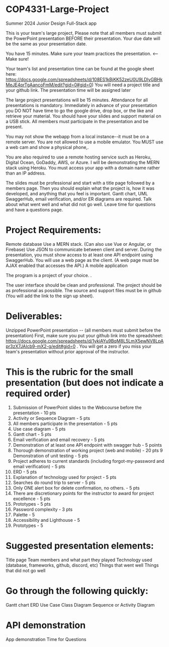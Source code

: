 # COP4331-Large-Project
Summer 2024 Junior Design Full-Stack app


This is your team's large project, Please note that all members must submit the PowerPoint presentation BEFORE their presentation. Your due date will be the same as your presentation date.

You have 15 minutes. Make sure your team practices the presentation. <-- Make sure!

Your team's list and presentation time can be found at the google sheet here: <url>https://docs.google.com/spreadsheets/d/108ES1kBjKK52zeU0U9LDlyGBHkMeJE4prTgAancoFmM/edit?gid=0#gid=0)</url>
You will need a project title and your github link. The presentation time will be assigned later

The large project presentations will be 15 minutes. Attendance for all presentations is mandatory. Immediately in advance of your presentation you DO NOT have time to go the google drive, drop box, or the like and retrieve your material. You should have your slides and support material on a USB stick. All members must participate in the presentation and be present.

You may not show the webapp from a local instance--it must be on a remote server. You are not allowed to use a mobile emulator. You MUST use a web cam and show a physical phone,.

You are also required to use a remote hosting service such as Heroku, Digital Ocean, GoDaddy, AWS, or Azure. I will be demonstrating the MERN stack using Heroku. You must access your app with a domain name rather than an IP address.

The slides must be professional and start with a title page followed by a members page. Then you should explain what the project is, how it was developed, and anything that you feel is important. Gantt chart, UML SwaggerHub, email verification, and/or ER diagrams are required. Talk about what went well and what did not go well. Leave time for questions and have a questions page.

# Project Requirements:
Remote database
Use a MERN stack. (Can also use Vue or Angular, or Firebase)
Use JSON to communicate between client and server. During the presentation, you must show access to at least one API endpoint using SwaggerHub.
You will use a web page as the client. (A web page must be AJAX enabled that accesses the API.)
A mobile application

The program is a project of your choice. .

The user interface should be clean and professional. The project should be as professional as possible. The source and support files must be in github (You will add the link to the sign up sheet).

# Deliverables:
Unzipped PowerPoint presentation -- (all members must submit before the presentation) 
First, make sure you put your github link into the spreadsheet:
https://docs.google.com/spreadsheets/d/1ykiAYu9BqM8L5LmX5ewNV8LpApr3zX7JAIcb9-mX2-g/edit#gid=0 . 
You will get a zero if you miss your team's presentation without prior approval of the instructor.

# This is the rubric for the small presentation (but does not indicate a required order)

1. Submission of PowerPoint slides to the Webcourse before the presentation - 10 pts
2. Activity or Sequence Diagram - 5 pts
3. All members participate in the presentation - 5 pts
4. Use case diagram - 5 pts
5. Gantt chart - 5 pts
6. Email verification and email recovery - 5 pts
7. Demonstration of at least one API endpoint with swagger hub - 5 points
8. Thorough demonstration of working project (web and mobile) - 20 pts
9 Demonstration of unit testing - 5 pts
10. Project adheres to current standards (including forgot-my-password and email verification) - 5 pts
11. ERD - 5 pts
12. Explanation of technology used for project - 5 pts
13. Searches do round trip to server - 5 pts
14. Only ONE alert box for delete confirmation, no others. - 5 pts
14. There are discretionary points for the instructor to award for project excellence - 5 pts
15. Prototypes - 5 pts
16. Password complexity - 3 pts
17. Palette - 5
18. Accessibility and Lighthouse - 5
19. Prototypes - 5

# Suggested presentation elements:

Title page
Team members and what part they played
Technology used (database, frameworks, github, discord, etc)
Things that went well
Things that did not go well

# Go through the following quickly:
Gantt chart
ERD
Use Case
Class Diagram
Sequence or Activity Diagram

# API demonstration
App demonstration
Time for Questions
